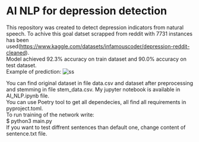 # AI NLP for depression detection 

This repository was created to detect depression indicators from natural speech. To achive this goal datset scrapped from reddit with 7731 instances has been used(https://www.kaggle.com/datasets/infamouscoder/depression-reddit-cleaned). 
<br />
Model achieved 92.3% accuracy on train dataset and 90.0% accuracy on test dataset.
<br />
Example of prediction:
![ss](https://user-images.githubusercontent.com/68538575/189686676-9247cfeb-011d-4460-9af6-6ac6b44f3372.png)

You can find original dataset in file data.csv and dataset after preprocessing and stemming in file stem_data.csv. My jupyter notebook is available in AI_NLP.ipynb file.
<br /> You can use Poetry tool to get all dependecies, all find all requirements in pyproject.toml. <br />
To run training of the network write:
<br />
$ python3 main.py
<br />
If you want to test diffrent sentences than default one, change content of sentence.txt file.

